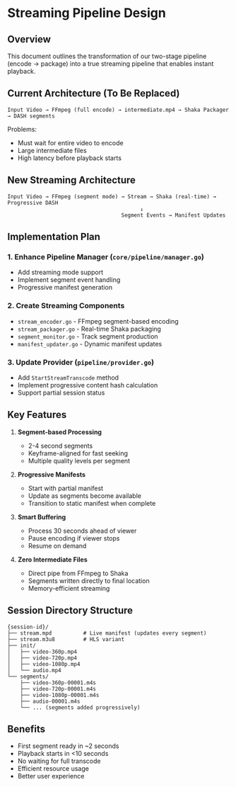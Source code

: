 # Streaming Pipeline Design

## Overview

This document outlines the transformation of our two-stage pipeline (encode → package) into a true streaming pipeline that enables instant playback.

## Current Architecture (To Be Replaced)

```
Input Video → FFmpeg (full encode) → intermediate.mp4 → Shaka Packager → DASH segments
```

Problems:
- Must wait for entire video to encode
- Large intermediate files
- High latency before playback starts

## New Streaming Architecture

```
Input Video → FFmpeg (segment mode) → Stream → Shaka (real-time) → Progressive DASH
                                          ↓
                                    Segment Events → Manifest Updates
```

## Implementation Plan

### 1. Enhance Pipeline Manager (`core/pipeline/manager.go`)
- Add streaming mode support
- Implement segment event handling
- Progressive manifest generation

### 2. Create Streaming Components
- `stream_encoder.go` - FFmpeg segment-based encoding
- `stream_packager.go` - Real-time Shaka packaging
- `segment_monitor.go` - Track segment production
- `manifest_updater.go` - Dynamic manifest updates

### 3. Update Provider (`pipeline/provider.go`)
- Add `StartStreamTranscode` method
- Implement progressive content hash calculation
- Support partial session status

## Key Features

1. **Segment-based Processing**
   - 2-4 second segments
   - Keyframe-aligned for fast seeking
   - Multiple quality levels per segment

2. **Progressive Manifests**
   - Start with partial manifest
   - Update as segments become available
   - Transition to static manifest when complete

3. **Smart Buffering**
   - Process 30 seconds ahead of viewer
   - Pause encoding if viewer stops
   - Resume on demand

4. **Zero Intermediate Files**
   - Direct pipe from FFmpeg to Shaka
   - Segments written directly to final location
   - Memory-efficient streaming

## Session Directory Structure

```
{session-id}/
├── stream.mpd          # Live manifest (updates every segment)
├── stream.m3u8         # HLS variant
├── init/
│   ├── video-360p.mp4
│   ├── video-720p.mp4
│   ├── video-1080p.mp4
│   └── audio.mp4
└── segments/
    ├── video-360p-00001.m4s
    ├── video-720p-00001.m4s
    ├── video-1080p-00001.m4s
    ├── audio-00001.m4s
    └── ... (segments added progressively)
```

## Benefits

- First segment ready in ~2 seconds
- Playback starts in <10 seconds
- No waiting for full transcode
- Efficient resource usage
- Better user experience